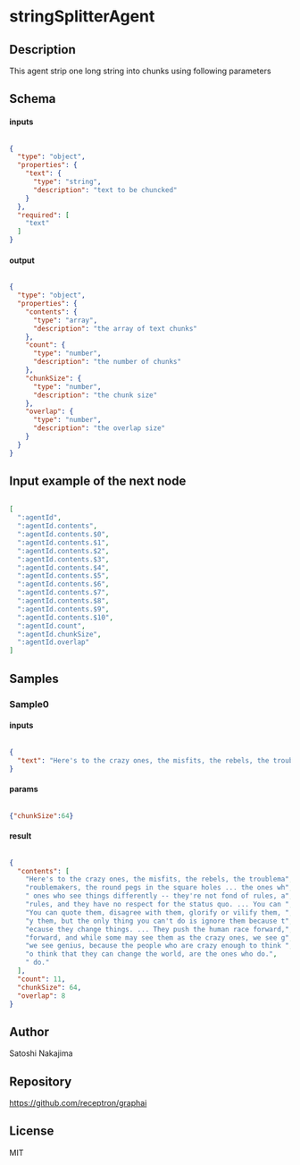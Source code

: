 # stringSplitterAgent



## Description

This agent strip one long string into chunks using following parameters

## Schema

#### inputs

```json

{
  "type": "object",
  "properties": {
    "text": {
      "type": "string",
      "description": "text to be chuncked"
    }
  },
  "required": [
    "text"
  ]
}

````

#### output

```json

{
  "type": "object",
  "properties": {
    "contents": {
      "type": "array",
      "description": "the array of text chunks"
    },
    "count": {
      "type": "number",
      "description": "the number of chunks"
    },
    "chunkSize": {
      "type": "number",
      "description": "the chunk size"
    },
    "overlap": {
      "type": "number",
      "description": "the overlap size"
    }
  }
}

````

## Input example of the next node

```json

[
  ":agentId",
  ":agentId.contents",
  ":agentId.contents.$0",
  ":agentId.contents.$1",
  ":agentId.contents.$2",
  ":agentId.contents.$3",
  ":agentId.contents.$4",
  ":agentId.contents.$5",
  ":agentId.contents.$6",
  ":agentId.contents.$7",
  ":agentId.contents.$8",
  ":agentId.contents.$9",
  ":agentId.contents.$10",
  ":agentId.count",
  ":agentId.chunkSize",
  ":agentId.overlap"
]

````

## Samples

### Sample0

#### inputs

```json

{
  "text": "Here's to the crazy ones, the misfits, the rebels, the troublemakers, the round pegs in the square holes ... the ones who see things differently -- they're not fond of rules, and they have no respect for the status quo. ... You can quote them, disagree with them, glorify or vilify them, but the only thing you can't do is ignore them because they change things. ... They push the human race forward, and while some may see them as the crazy ones, we see genius, because the people who are crazy enough to think that they can change the world, are the ones who do."
}

````

#### params

```json

{"chunkSize":64}

````

#### result

```json

{
  "contents": [
    "Here's to the crazy ones, the misfits, the rebels, the troublema",
    "roublemakers, the round pegs in the square holes ... the ones wh",
    " ones who see things differently -- they're not fond of rules, a",
    "rules, and they have no respect for the status quo. ... You can ",
    "You can quote them, disagree with them, glorify or vilify them, ",
    "y them, but the only thing you can't do is ignore them because t",
    "ecause they change things. ... They push the human race forward,",
    "forward, and while some may see them as the crazy ones, we see g",
    "we see genius, because the people who are crazy enough to think ",
    "o think that they can change the world, are the ones who do.",
    " do."
  ],
  "count": 11,
  "chunkSize": 64,
  "overlap": 8
}

````

## Author

Satoshi Nakajima

## Repository

https://github.com/receptron/graphai

## License

MIT

